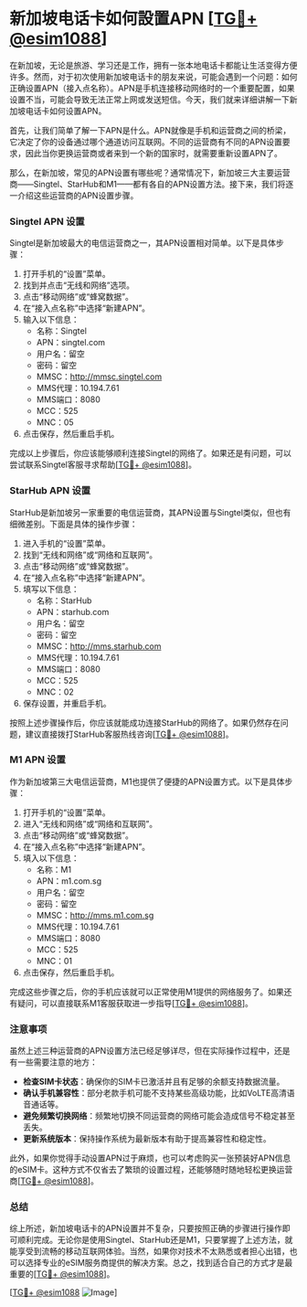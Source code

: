 # 新加坡电话卡如何設置APN [[TG💪+ @esim1088](https://t.me/s/esim1088)]

在新加坡，无论是旅游、学习还是工作，拥有一张本地电话卡都能让生活变得方便许多。然而，对于初次使用新加坡电话卡的朋友来说，可能会遇到一个问题：如何正确设置APN（接入点名称）。APN是手机连接移动网络时的一个重要配置，如果设置不当，可能会导致无法正常上网或发送短信。今天，我们就来详细讲解一下新加坡电话卡如何设置APN。

首先，让我们简单了解一下APN是什么。APN就像是手机和运营商之间的桥梁，它决定了你的设备通过哪个通道访问互联网。不同的运营商有不同的APN设置要求，因此当你更换运营商或者来到一个新的国家时，就需要重新设置APN了。

那么，在新加坡，常见的APN设置有哪些呢？通常情况下，新加坡三大主要运营商——Singtel、StarHub和M1——都有各自的APN设置方法。接下来，我们将逐一介绍这些运营商的APN设置步骤。

### Singtel APN 设置

Singtel是新加坡最大的电信运营商之一，其APN设置相对简单。以下是具体步骤：

1. 打开手机的“设置”菜单。
2. 找到并点击“无线和网络”选项。
3. 点击“移动网络”或“蜂窝数据”。
4. 在“接入点名称”中选择“新建APN”。
5. 输入以下信息：
   - 名称：Singtel
   - APN：singtel.com
   - 用户名：留空
   - 密码：留空
   - MMSC：http://mmsc.singtel.com
   - MMS代理：10.194.7.61
   - MMS端口：8080
   - MCC：525
   - MNC：05
6. 点击保存，然后重启手机。

完成以上步骤后，你应该能够顺利连接Singtel的网络了。如果还是有问题，可以尝试联系Singtel客服寻求帮助[[TG💪+ @esim1088](https://t.me/s/esim1088)]。

### StarHub APN 设置

StarHub是新加坡另一家重要的电信运营商，其APN设置与Singtel类似，但也有细微差别。下面是具体的操作步骤：

1. 进入手机的“设置”菜单。
2. 找到“无线和网络”或“网络和互联网”。
3. 点击“移动网络”或“蜂窝数据”。
4. 在“接入点名称”中选择“新建APN”。
5. 填写以下信息：
   - 名称：StarHub
   - APN：starhub.com
   - 用户名：留空
   - 密码：留空
   - MMSC：http://mms.starhub.com
   - MMS代理：10.194.7.61
   - MMS端口：8080
   - MCC：525
   - MNC：02
6. 保存设置，并重启手机。

按照上述步骤操作后，你应该就能成功连接StarHub的网络了。如果仍然存在问题，建议直接拨打StarHub客服热线咨询[[TG💪+ @esim1088](https://t.me/s/esim1088)]。

### M1 APN 设置

作为新加坡第三大电信运营商，M1也提供了便捷的APN设置方式。以下是具体步骤：

1. 打开手机的“设置”菜单。
2. 进入“无线和网络”或“网络和互联网”。
3. 点击“移动网络”或“蜂窝数据”。
4. 在“接入点名称”中选择“新建APN”。
5. 填入以下信息：
   - 名称：M1
   - APN：m1.com.sg
   - 用户名：留空
   - 密码：留空
   - MMSC：http://mms.m1.com.sg
   - MMS代理：10.194.7.61
   - MMS端口：8080
   - MCC：525
   - MNC：01
6. 点击保存，然后重启手机。

完成这些步骤之后，你的手机应该就可以正常使用M1提供的网络服务了。如果还有疑问，可以直接联系M1客服获取进一步指导[[TG💪+ @esim1088](https://t.me/s/esim1088)]。

### 注意事项

虽然上述三种运营商的APN设置方法已经足够详尽，但在实际操作过程中，还是有一些需要注意的地方：

- **检查SIM卡状态**：确保你的SIM卡已激活并且有足够的余额支持数据流量。
- **确认手机兼容性**：部分老款手机可能不支持某些高级功能，比如VoLTE高清语音通话等。
- **避免频繁切换网络**：频繁地切换不同运营商的网络可能会造成信号不稳定甚至丢失。
- **更新系统版本**：保持操作系统为最新版本有助于提高兼容性和稳定性。

此外，如果你觉得手动设置APN过于麻烦，也可以考虑购买一张预装好APN信息的eSIM卡。这种方式不仅省去了繁琐的设置过程，还能够随时随地轻松更换运营商[[TG💪+ @esim1088](https://t.me/s/esim1088)]。

### 总结

综上所述，新加坡电话卡的APN设置并不复杂，只要按照正确的步骤进行操作即可顺利完成。无论你是使用Singtel、StarHub还是M1，只要掌握了上述方法，就能享受到流畅的移动互联网体验。当然，如果你对技术不太熟悉或者担心出错，也可以选择专业的eSIM服务商提供的解决方案。总之，找到适合自己的方式才是最重要的[[TG💪+ @esim1088](https://t.me/s/esim1088)]。

[[TG💪+ @esim1088](https://t.me/s/esim1088) ![Image](https://i.postimg.cc/4NQfJmqS/Snipaste-2025-05-13-00-14-12.png)]